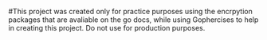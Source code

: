 #This project was created only for practice purposes using the encrpytion packages that are avaliable on the go docs, while using Gophercises to help 
in creating this project. Do not use for production purposes.
